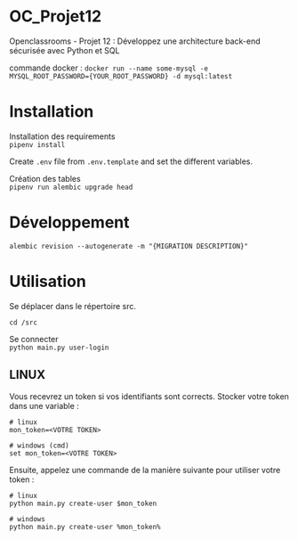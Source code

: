 # OC_Projet12
Openclassrooms - Projet 12 : Développez une architecture back-end sécurisée avec Python et SQL

commande docker : 
`docker run --name some-mysql -e MYSQL_ROOT_PASSWORD={YOUR_ROOT_PASSWORD} -d mysql:latest`

# Installation
Installation des requirements  
`pipenv install`
 
Create `.env` file from `.env.template` and set the different variables.  

Création des tables  
`pipenv run alembic upgrade head`

# Développement 

`alembic revision --autogenerate -m "{MIGRATION DESCRIPTION}"`

# Utilisation

Se déplacer dans le répertoire src. 
```shell
cd /src
```

Se connecter  
`python main.py user-login`

## LINUX 

Vous recevrez un token si vos identifiants sont corrects. 
Stocker votre token dans une variable : 
```shell
# linux
mon_token=<VOTRE TOKEN>
```
```shell
# windows (cmd)
set mon_token=<VOTRE TOKEN>
```

Ensuite, appelez une commande de la manière suivante pour utiliser votre token : 
```shell
# linux
python main.py create-user $mon_token
```
```shell
# windows
python main.py create-user %mon_token%
```
